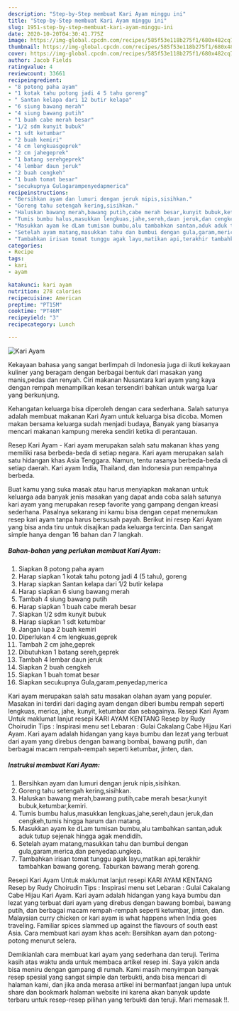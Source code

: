 ```yaml
---
description: "Step-by-Step membuat Kari Ayam minggu ini"
title: "Step-by-Step membuat Kari Ayam minggu ini"
slug: 1951-step-by-step-membuat-kari-ayam-minggu-ini
date: 2020-10-20T04:30:41.775Z
image: https://img-global.cpcdn.com/recipes/585f53e118b275f1/680x482cq70/kari-ayam-foto-resep-utama.jpg
thumbnail: https://img-global.cpcdn.com/recipes/585f53e118b275f1/680x482cq70/kari-ayam-foto-resep-utama.jpg
cover: https://img-global.cpcdn.com/recipes/585f53e118b275f1/680x482cq70/kari-ayam-foto-resep-utama.jpg
author: Jacob Fields
ratingvalue: 4
reviewcount: 33661
recipeingredient:
- "8 potong paha ayam"
- "1 kotak tahu potong jadi 4 5 tahu goreng"
- " Santan kelapa dari 12 butir kelapa"
- "6 siung bawang merah"
- "4 siung bawang putih"
- "1 buah cabe merah besar"
- "1/2 sdm kunyit bubuk"
- "1 sdt ketumbar"
- "2 buah kemiri"
- "4 cm lengkuasgeprek"
- "2 cm jahegeprek"
- "1 batang serehgeprek"
- "4 lembar daun jeruk"
- "2 buah cengkeh"
- "1 buah tomat besar"
- "secukupnya Gulagarampenyedapmerica"
recipeinstructions:
- "Bersihkan ayam dan lumuri dengan jeruk nipis,sisihkan."
- "Goreng tahu setengah kering,sisihkan."
- "Haluskan bawang merah,bawang putih,cabe merah besar,kunyit bubuk,ketumbar,kemiri."
- "Tumis bumbu halus,masukkan lengkuas,jahe,sereh,daun jeruk,dan cengkeh,tumis hingga harum dan matang."
- "Masukkan ayam ke dLam tumisan bumbu,alu tambahkan santan,aduk aduk tutup sejenak hingga agak mendidih."
- "Setelah ayam matang,masukkan tahu dan bumbui dengan gula,garam,merica,dan penyedap.ungkep."
- "Tambahkan irisan tomat tunggu agak layu,matikan api,terakhir tambahkan bawang goreng. Taburkan bawang merah goreng."
categories:
- Recipe
tags:
- kari
- ayam

katakunci: kari ayam 
nutrition: 278 calories
recipecuisine: American
preptime: "PT15M"
cooktime: "PT46M"
recipeyield: "3"
recipecategory: Lunch

---
```



![Kari Ayam](https://img-global.cpcdn.com/recipes/585f53e118b275f1/680x482cq70/kari-ayam-foto-resep-utama.jpg)

Kekayaan bahasa yang sangat berlimpah di Indonesia juga di ikuti kekayaan kuliner yang beragam dengan berbagai bentuk dari masakan yang manis,pedas dan renyah. Ciri makanan Nusantara kari ayam yang kaya dengan rempah menampilkan kesan tersendiri bahkan untuk warga luar yang berkunjung.


Kehangatan keluarga bisa diperoleh dengan cara sederhana. Salah satunya adalah membuat makanan Kari Ayam untuk keluarga bisa dicoba. Momen makan bersama keluarga sudah menjadi budaya, Banyak yang biasanya mencari makanan kampung mereka sendiri ketika di perantauan.

Resep Kari Ayam - Kari ayam merupakan salah satu makanan khas yang memiliki rasa berbeda-beda di setiap negara. Kari ayam merupakan salah satu hidangan khas Asia Tenggara. Namun, tentu rasanya berbeda-beda di setiap daerah. Kari ayam India, Thailand, dan Indonesia pun rempahnya berbeda.

Buat kamu yang suka masak atau harus menyiapkan makanan untuk keluarga ada banyak jenis masakan yang dapat anda coba salah satunya kari ayam yang merupakan resep favorite yang gampang dengan kreasi sederhana. Pasalnya sekarang ini kamu bisa dengan cepat menemukan resep kari ayam tanpa harus bersusah payah.
Berikut ini resep Kari Ayam yang bisa anda tiru untuk disajikan pada keluarga tercinta. Dan sangat simple hanya dengan 16 bahan dan 7 langkah.


<!--inarticleads1-->

##### Bahan-bahan yang perlukan membuat Kari Ayam:

1. Siapkan 8 potong paha ayam
1. Harap siapkan 1 kotak tahu potong jadi 4 (5 tahu), goreng
1. Harap siapkan  Santan kelapa dari 1/2 butir kelapa
1. Harap siapkan 6 siung bawang merah
1. Tambah 4 siung bawang putih
1. Harap siapkan 1 buah cabe merah besar
1. Siapkan 1/2 sdm kunyit bubuk
1. Harap siapkan 1 sdt ketumbar
1. Jangan lupa 2 buah kemiri
1. Diperlukan 4 cm lengkuas,geprek
1. Tambah 2 cm jahe,geprek
1. Dibutuhkan 1 batang sereh,geprek
1. Tambah 4 lembar daun jeruk
1. Siapkan 2 buah cengkeh
1. Siapkan 1 buah tomat besar
1. Siapkan secukupnya Gula,garam,penyedap,merica


Kari ayam merupakan salah satu masakan olahan ayam yang populer. Masakan ini terdiri dari daging ayam dengan diberi bumbu rempah seperti lengkuas, merica, jahe, kunyit, ketumbar dan sebagainya. Resepi Kari Ayam Untuk maklumat lanjut resepi KARI AYAM KENTANG Resep by Rudy Choirudin Tips : Inspirasi menu set Lebaran : Gulai Cakalang Cabe Hijau Kari Ayam. Kari ayam adalah hidangan yang kaya bumbu dan lezat yang terbuat dari ayam yang direbus dengan bawang bombai, bawang putih, dan berbagai macam rempah-rempah seperti ketumbar, jinten, dan. 

<!--inarticleads2-->

##### Instruksi membuat  Kari Ayam:

1. Bersihkan ayam dan lumuri dengan jeruk nipis,sisihkan.
1. Goreng tahu setengah kering,sisihkan.
1. Haluskan bawang merah,bawang putih,cabe merah besar,kunyit bubuk,ketumbar,kemiri.
1. Tumis bumbu halus,masukkan lengkuas,jahe,sereh,daun jeruk,dan cengkeh,tumis hingga harum dan matang.
1. Masukkan ayam ke dLam tumisan bumbu,alu tambahkan santan,aduk aduk tutup sejenak hingga agak mendidih.
1. Setelah ayam matang,masukkan tahu dan bumbui dengan gula,garam,merica,dan penyedap.ungkep.
1. Tambahkan irisan tomat tunggu agak layu,matikan api,terakhir tambahkan bawang goreng. Taburkan bawang merah goreng.


Resepi Kari Ayam Untuk maklumat lanjut resepi KARI AYAM KENTANG Resep by Rudy Choirudin Tips : Inspirasi menu set Lebaran : Gulai Cakalang Cabe Hijau Kari Ayam. Kari ayam adalah hidangan yang kaya bumbu dan lezat yang terbuat dari ayam yang direbus dengan bawang bombai, bawang putih, dan berbagai macam rempah-rempah seperti ketumbar, jinten, dan. Malaysian curry chicken or kari ayam is what happens when India goes traveling. Familiar spices slammed up against the flavours of south east Asia. Cara membuat kari ayam khas aceh: Bersihkan ayam dan potong-potong menurut selera. 

Demikianlah cara membuat kari ayam yang sederhana dan teruji. Terima kasih atas waktu anda untuk membaca artikel resep ini. Saya yakin anda bisa meniru dengan gampang di rumah. Kami masih menyimpan banyak resep spesial yang sangat simple dan terbukti, anda bisa mencari di halaman kami, dan jika anda merasa artikel ini bermanfaat jangan lupa untuk share dan bookmark halaman website ini karena akan banyak update terbaru untuk resep-resep pilihan yang terbukti dan teruji. Mari memasak !!. 
